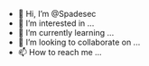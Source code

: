 - 👋 Hi, I’m @Spadesec
- 👀 I’m interested in ...
- 🌱 I’m currently learning ...
- 💞️ I’m looking to collaborate on ...
- 📫 How to reach me ...


